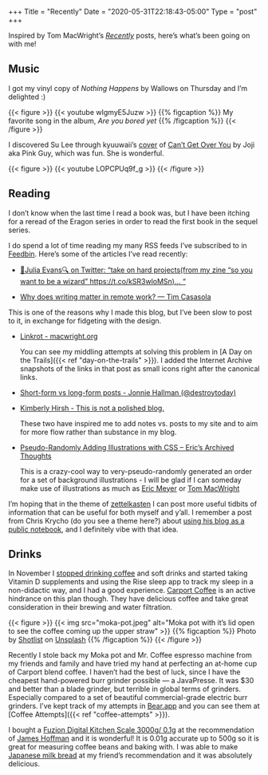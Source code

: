 +++
Title = "Recently"
Date = "2020-05-31T22:18:43-05:00"
Type = "post"
+++

Inspired by Tom MacWright’s [_Recently_](https://macwright.org/2020/03/01/recently.html) posts, here’s what’s been going on with me!

## Music

I got my vinyl copy of _Nothing Happens_ by Wallows on Thursday and I’m delighted :)

{{< figure >}}
{{< youtube wIgmyE5Juzw >}}
{{% figcaption %}}
My favorite song in the album, _Are you bored yet_
{{% /figcaption %}}
{{< /figure >}}

I discovered Su Lee through kyuuwaii’s [cover](https://youtu.be/St8GNdVETLI) of [Can’t Get Over You](https://www.youtube.com/watch?v=Y8avxE0yPgE) by Joji aka Pink Guy, which was fun. She is wonderful.

{{< figure >}}
{{< youtube LOPCPUq9f_g >}}
{{< /figure >}}

## Reading

I don’t know when the last time I read a book was, but I have been itching for a reread of the Eragon series in order to read the first book in the sequel series.

I do spend a lot of time reading my many RSS feeds I’ve subscribed to in [Feedbin](https://feedbin.com). Here’s some of the articles I’ve read recently:

- [🔎Julia Evans🔍 on Twitter: “take on hard projects(from my zine “so you want to be a wizard” https://t.co/kSR3wloMSn)… “](https://twitter.com/b0rk/status/1249024380874752001)

- [Why does writing matter in remote work? — Tim Casasola](https://www.timcasasola.com/blog/writing)

This is one of the reasons why I made this blog, but I’ve been slow to post to it, in exchange for fidgeting with the design.

- [Linkrot - macwright.org](https://macwright.org/2020/05/02/linkrot.html)

  You can see my middling attempts at solving this problem in [A Day on the Trails]({{< ref "day-on-the-trails" >}}). I added the Internet Archive snapshots of the links in that post as small icons right after the canonical links.

- [Short-form vs long-form posts - Jonnie Hallman (@destroytoday)](https://2020.destroytoday.com/blog/short-form-vs-long-form-posts)
- [Kimberly Hirsh - This is not a polished blog.](https://kimberlyhirsh.com/2020/05/27/this-is-not.html)

  These two have inspired me to add notes vs. posts to my site and to aim for more flow rather than substance in my blog.

- [Pseudo-Randomly Adding Illustrations with CSS – Eric’s Archived Thoughts](https://meyerweb.com/eric/thoughts/2020/04/15/pseudo-randomly-adding-illustrations-with-css/)

  This is a crazy-cool way to very-pseudo-randomly generated an order for a set of background illustrations - I will be glad if I can someday make use of illustrations as much as [Eric Meyer](https://meyerweb.com/) or [Tom MacWright](https://macwright.org)

I’m hoping that in the theme of [zettelkasten](https://macwright.org/2020/02/01/recently.html#a-second-brain) I can post more useful tidbits of information that can be useful for both myself and y’all. I remember a post from Chris Krycho (do you see a theme here?) about [using his blog as a public notebook](https://v4.chriskrycho.com/2018/blog-as-note-taking-tool.html), and I definitely vibe with that idea.

## Drinks

In November I [stopped drinking coffee](https://v5.chriskrycho.com/journal/decaffeinating/) and soft drinks and started taking Vitamin D supplements and using the Rise sleep app to track my sleep in a non-didactic way, and I had a good experience. [Carport Coffee](https://caffeinatethepeople.com) is an active hindrance on this plan though. They have delicious coffee and take great consideration in their brewing and water filtration.

{{< figure >}}
{{< img src="moka-pot.jpeg" alt="Moka pot with it’s lid open to see the coffee coming up the upper straw" >}}
{{% figcaption %}}
Photo by [Shotlist](https://unsplash.com/@shotlist?utm_source=unsplash&utm_medium=referral&utm_content=creditCopyText) on [Unsplash](https://unsplash.com/s/photos/moka-pot?utm_source=unsplash&utm_medium=referral&utm_content=creditCopyText)
{{% /figcaption %}}
{{< /figure >}}

Recently I stole back my Moka pot and Mr. Coffee espresso machine from my friends and family and have tried my hand at perfecting an at-home cup of Carport blend coffee. I haven’t had the best of luck, since I have the cheapest hand-powered burr grinder possible — a JavaPresse. It was \$30 and better than a blade grinder, but terrible in global terms of grinders. Especially compared to a set of beautiful commercial-grade electric burr grinders. I’ve kept track of my attempts in [Bear.app](https://bear.app) and you can see them at [Coffee Attempts]({{< ref "coffee-attempts" >}}).

I bought a [Fuzion Digital Kitchen Scale 3000g/ 0.1g](https://www.amazon.com/gp/product/B07L92PSMP/) at the recommendation of [James Hoffman](https://www.youtube.com/channel/UCMb0O2CdPBNi-QqPk5T3gsQ) and it is wonderful! It is 0.01g accurate up to 500g so it is great for measuring coffee beans and baking with. I was able to make [Japanese milk bread](https://www.carolinescooking.com/japanese-milk-bread/) at my friend’s recommendation and it was absolutely delicious.
